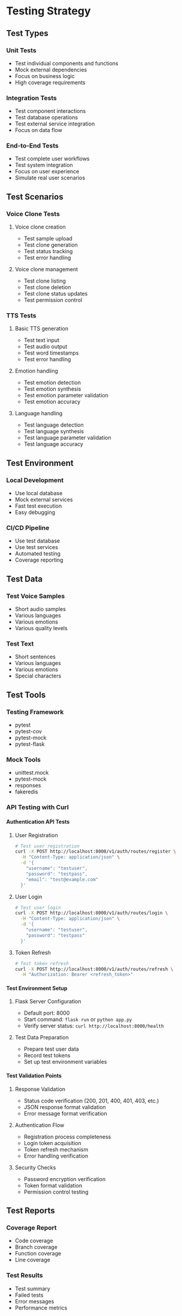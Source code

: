 # Testing Strategy

## Test Types

### Unit Tests
- Test individual components and functions
- Mock external dependencies
- Focus on business logic
- High coverage requirements

### Integration Tests
- Test component interactions
- Test database operations
- Test external service integration
- Focus on data flow

### End-to-End Tests
- Test complete user workflows
- Test system integration
- Focus on user experience
- Simulate real user scenarios

## Test Scenarios

### Voice Clone Tests
1. Voice clone creation
   - Test sample upload
   - Test clone generation
   - Test status tracking
   - Test error handling

2. Voice clone management
   - Test clone listing
   - Test clone deletion
   - Test clone status updates
   - Test permission control

### TTS Tests
1. Basic TTS generation
   - Test text input
   - Test audio output
   - Test word timestamps
   - Test error handling

2. Emotion handling
   - Test emotion detection
   - Test emotion synthesis
   - Test emotion parameter validation
   - Test emotion accuracy

3. Language handling
   - Test language detection
   - Test language synthesis
   - Test language parameter validation
   - Test language accuracy

## Test Environment

### Local Development
- Use local database
- Mock external services
- Fast test execution
- Easy debugging

### CI/CD Pipeline
- Use test database
- Use test services
- Automated testing
- Coverage reporting

## Test Data

### Test Voice Samples
- Short audio samples
- Various languages
- Various emotions
- Various quality levels

### Test Text
- Short sentences
- Various languages
- Various emotions
- Special characters

## Test Tools

### Testing Framework
- pytest
- pytest-cov
- pytest-mock
- pytest-flask

### Mock Tools
- unittest.mock
- pytest-mock
- responses
- fakeredis

### API Testing with Curl
#### Authentication API Tests
1. User Registration
   ```bash
   # Test user registration
   curl -X POST http://localhost:8000/v1/auth/routes/register \
     -H "Content-Type: application/json" \
     -d '{
       "username": "testuser",
       "password": "testpass",
       "email": "test@example.com"
     }'
   ```

2. User Login
   ```bash
   # Test user login
   curl -X POST http://localhost:8000/v1/auth/routes/login \
     -H "Content-Type: application/json" \
     -d '{
       "username": "testuser",
       "password": "testpass"
     }'
   ```

3. Token Refresh
   ```bash
   # Test token refresh
   curl -X POST http://localhost:8000/v1/auth/routes/refresh \
     -H "Authorization: Bearer <refresh_token>"
   ```

#### Test Environment Setup
1. Flask Server Configuration
   - Default port: 8000
   - Start command: `flask run` or `python app.py`
   - Verify server status: `curl http://localhost:8000/health`

2. Test Data Preparation
   - Prepare test user data
   - Record test tokens
   - Set up test environment variables

#### Test Validation Points
1. Response Validation
   - Status code verification (200, 201, 400, 401, 403, etc.)
   - JSON response format validation
   - Error message format verification

2. Authentication Flow
   - Registration process completeness
   - Login token acquisition
   - Token refresh mechanism
   - Error handling verification

3. Security Checks
   - Password encryption verification
   - Token format validation
   - Permission control testing

## Test Reports

### Coverage Report
- Code coverage
- Branch coverage
- Function coverage
- Line coverage

### Test Results
- Test summary
- Failed tests
- Error messages
- Performance metrics 